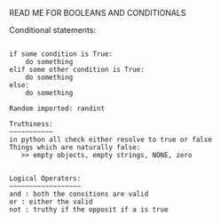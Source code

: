 READ ME FOR BOOLEANS AND CONDITIONALS


Conditional statements:
~~~~~~~~~~~~~~~~~~~~~~~

if some condition is True:
    do something
elif some other condition is True:
    do something
else:
    do something

Random imported: randint

Truthiness:
~~~~~~~~~~~
in python all check either resolve to true or false
Things which are naturally false:
   >> empty objects, empty strings, NONE, zero


Logical Operators:
~~~~~~~~~~~~~~~~~~
and : both the consitions are valid
or : either the valid
not : truthy if the opposit if a is true
